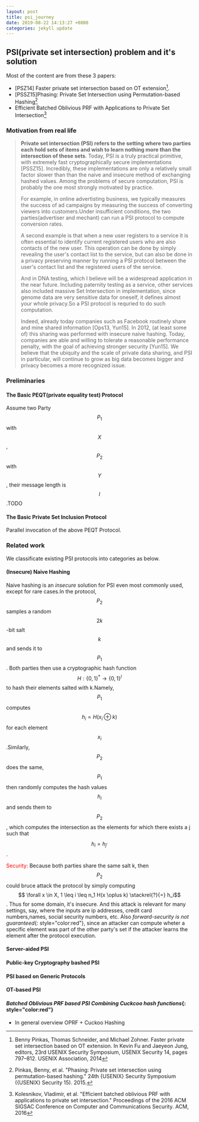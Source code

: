 ```yaml
---
layout: post
title: psi_journey
date: 2019-08-22 14:13:27 +0800
categories: jekyll update
---
```


<script type="text/javascript" async
  src="https://cdn.mathjax.org/mathjax/latest/MathJax.js?config=TeX-MML-AM_CHTML">
</script>

## PSI(private set intersection) problem and it's solution

Most of the content are from these 3 papers:
* [PSZ14] Faster private set intersection based on OT extension[^PSZ14].
* [PSSZ15]Phasing: Private Set Intersection using Permutation-based Hashing[^2]
* Efficient Batched Oblivious PRF with Applications to Private Set Intersection[^3]

### Motivation from real life

>**Private set intersection (PSI) refers to the setting where two parties each hold sets of items and wish to learn nothing more than the intersection of these sets**. Today, PSI is a truly practical primitive, with extremely fast cryptographically secure implementations [PSSZ15]. Incredibly, these implementations are only a relatively small factor slower than than the naive and insecure method of exchanging hashed values. Among the problems of secure computation, PSI is probably the one most strongly motivated by practice.
>
> For example, in online advertisting business, we typically measures the success of ad campaigns by measuring the success of converting viewers into customers.Under insufficient conditions, the two parties(advertiser and mechant) can run a PSI protocol to compute conversion rates.
>
> A second example is that when a new user registers to a service it is often essential to identify current registered users who are also contacts of the new user. This operation can be done by simply revealing the user's contact list to the service, but can also be done in a privacy preserving manner by running a PSI protocol between the user's contact list and the registered users of the service.
>
> And in DNA testing, which I believe will be a widespread application in the near future. Including paternity testing as a service, other services also included massive Set Intersection in implementation, since genome data are very sensitive data for oneself, it defines almost your whole privacy.So a PSI protocol is requried to do such computation.
>
>Indeed, already today companies such as Facebook routinely share and mine shared information [Ops13, Yun15]. In 2012, (at least some of) this sharing was performed with insecure naive hashing. Today, companies are able and willing to tolerate a reasonable performance penalty, with the goal of achieving stronger security [Yun15]. We believe that the ubiquity and the scale of private data sharing, and PSI in particular, will continue to grow as big data becomes bigger and privacy becomes a more recognized issue.

### Preliminaries

#### The Basic PEQT(private equality test) Protocol
 Assume two Party $$P_1$$ with $$X$$ ,$$P_2$$ with $$Y$$, their message length is $$l$$.TODO


#### The Basic Private Set Inclusion Protocol
 Parallel invocation of the above PEQT Protocol.


### Related work

We classificate existing PSI protocols into categories as below.

#### (Insecure) Naive Hashing

Naive hashing is an *insecure* solution for PSI even most commonly used, except for rare cases.In the protocol,$$P_2$$ samples a random $$2k$$-bit salt $$k$$ and sends it to $$P_1$$. Both parties then use a cryptographic hash function $$H:\{0,1\}^* \rightarrow \{0,1\}^l$$ to hash their elements salted with k.Namely,$$P_1$$ computes $$h_i = H(x_i \oplus k)$$ for each element $$x_i$$.Similarly,$$P_2$$ does the same,$$P_1$$ then randomly computes the hash values $$h_i$$ and sends them to $$P_2$$, which computes the intersection as the elements for which there exists a j such that $$h_i=h_j^,$$.

<span style="color: red">Security:</span> Because both parties share the same salt k, then $$P_2$$ could bruce attack the protocol by simply computing $$ \forall x \in X, 1 \leq i \leq n_1 H(x \oplus k) \stackrel{?}{=} h_i$$. Thus for some domain, it's insecure. And this attack is relevant for many settings, say, where the inputs are ip addresses, credit card numbers,names, social security numbers, etc. Also *forward-security is not guaranteed*{: style="color:red"}, since an attacker can compute wheter a specific element was part of the other party's set if the attacker learns the element after the protocol execution.

#### Server-aided PSI

#### Public-key Cryptography bashed PSI

#### PSI based on Generic Protocols

#### OT-based PSI

#### *Batched Oblivious PRF based PSI Combining Cuckcoo hash functions*{: style="color:red"}

* In general overview
	OPRF + Cuckoo Hashing

[^PSZ14]:Benny Pinkas, Thomas Schneider, and Michael Zohner. Faster private set intersection based on OT extension. In Kevin Fu and Jaeyeon Jung, editors, 23rd USENIX Security Symposium, USENIX Security 14, pages 797–812. USENIX Association, 2014

[^2]:Pinkas, Benny, et al. "Phasing: Private set intersection using permutation-based hashing." 24th {USENIX} Security Symposium ({USENIX} Security 15). 2015.

[^3]:Kolesnikov, Vladimir, et al. "Efficient batched oblivious PRF with applications to private set intersection." Proceedings of the 2016 ACM SIGSAC Conference on Computer and Communications Security. ACM, 2016
 


